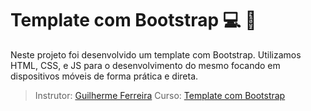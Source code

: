 # Template com Bootstrap :computer: :open_file_folder:

Neste projeto foi desenvolvido um template com Bootstrap. Utilizamos HTML, CSS, e JS para o desenvolvimento do mesmo focando em dispositivos móveis de forma prática e direta. 

>Instrutor: [Guilherme Ferreira](https://www.udemy.com/user/guilherme-ferreira-4/)
>Curso: [Template com Bootstrap](https://www.udemy.com/course/template-com-bootstrap/)
